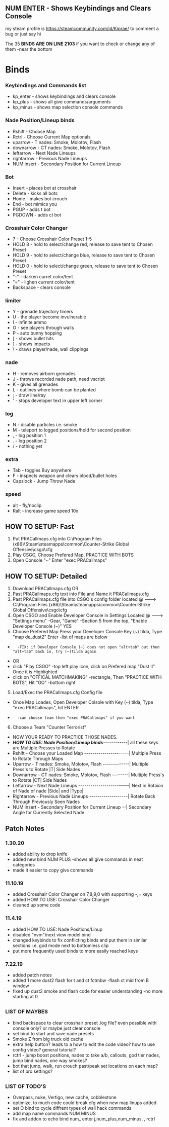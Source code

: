 ## <b>NUM ENTER - Shows Keybindings and Clears Console </b>
my steam profile is https://steamcommunity.com/id/Kiprae/ to comment a bug or just say hi

The 35 <b> BINDS ARE ON LINE 2103</b> if you want to check or change any of them -near the bottom


# Binds
### Keybindings and Commands list
- kp_enter	- shows keybindings and clears console
- kp_plus	- shows all give commands/arguments
- kp_minus	- shows map selection console commands

### Nade Position/Lineup binds
- Rshift     - Choose Map
- Rctrl      - Choose Current Map optionals
- uparrow    - T nades: Smoke, Molotov, Flash
- downarrow  - CT nades: Smoke, Molotov, Flash
- leftarrow  - Next Nade Lineups
- rightarrow - Previous Nade Lineups
- NUM insert - Secondary Position for Current Lineup

### Bot
- Insert     - places bot at crosshair
- Delete     - kicks all bots
- Home	     - makes bot crouch
- End	     - bot mimics you
- PGUP	     - adds t bot
- PGDOWN     - adds ct bot

### Crosshair Color Changer
- 7		  - Choose Crosshair Color Preset 1-5
- HOLD 8	  - hold to select/change red,   release to save tent to Chosen Preset
- HOLD 9	  - hold to select/change blue,  release to save tent to Chosen Preset
- HOLD 0	  - hold to select/change green, release to save tent to Chosen Preset
- "-"		  - darken curret color/tent
- "="		  - lighen current color/tent
- Backspace	  - clears console

### limiter
- Y	     - grenade trajectory timers
- U	     - the player become invulnerable
- I 	     - infinite ammo
- O	     - see players through walls
- P	     - auto bunny hopping
- [	     - shows bullet hits
- ]	     - shows impacts
- \ 	     - draws player/nade, wall clippings

### nade
- H	     - removes airborn grenades
- J	     - throws recorded nade path, need vscript
- K	     - gives all grenades
- L	     - outlines where bomb can be planted
- ;	     - draw line/ray
- ' 	     - stops developer text in upper left corner

### log
- N	     - disable particles i.e. smoke
- M	     - teleport to logged positions/hold for second position
- ,	     - log position 1
- . 	     - log position 2
- /	     - nothing yet

### extra
- Tab	     - toggles Buy anywhere
- F	     - inspects weapon and clears blood/bullet holes
- Capslock   - Jump Throw Nade

### speed
- alt	     - fly/noclip
- Ralt	     - increase game speed 10x


## HOW TO SETUP: Fast
1. Put PRACallmaps.cfg into C:\Program Files (x86)\Steam\steamapps\common\Counter-Strike Global Offensive\csgo\cfg
2. Play CSGO, Choose Prefered Map, PRACTICE WITH BOTS
3. Open Console "~" Enter "exec PRACallmaps"

## HOW TO SETUP: Detailed
1. Download PRACallmaps.cfg
	OR
1. Past PRACallmaps.cfg text into File and Name it PRACallmaps.cfg
2. Past PRACallmaps.cfg file into CSGO's config folder located @
	---> C:\Program Files (x86)\Steam\steamapps\common\Counter-Strike Global Offensive\csgo\cfg
3. Open CSGO and Enable Developer Console in Settings Located @
 	---> "Settings menu" -Gear, "Game" -Section 5 from the top, "Enable Developer Console (~)" YES
4. Choose Prefered Map  Press your Developer Console Key (~) tilda, Type "map de_dust2" Enter -list of maps are below
-		-FIX: if Developer Console (~) does not open "alt+tab" out then "alt+tab" back in, try (~)tilda again
-	OR
-	click "Play CSGO" -top left play icon, click on Prefered map "Dust II" Once it is Highlighted
-	click on "OFFICAL MATCHMAKING" -rectangle, Then "PRACTICE WITH BOTS", Hit "GO" -bottom right
5. Load/Exec the PRACallmaps.cfg Config file
-	Once Map Loades, Open Developer Colsole with Key (~) tilda, Type "exec PRACallmaps", hit ENTER
-		-can choose team then "exec PRACallmaps" if you want
6. Choose a Team "Counter Terrorist"

-  NOW YOUR READY TO PRACTICE THOSE NADES.
-	_______HOW TO USE: Nade Position/Lineup binds_______------------| all these keys are Multiple Presses to Rotate
-	Rshift		 - Choose your Loaded Map ----------------------| Multiple Press to Rotate Through Maps
-	Uparrow		 - T nades:  Smoke, Molotov, Flash -------------| Multiple Press's to Rotate |T|  Side Nades
-	Downarrow	 - CT nades: Smoke, Molotov, Flash --------| Multiple Press's to Rotate |CT| Side Nades
-	Leftarrow	 - Next Nade Lineups -------------------------| Next in Rotaion of Nade of nade |Side| and |Type|
-	Rightarrow	 - Previous Nade Lineups -------------------| Rotate Back Through Previously Seen Nades
-	NUM insert	 - Secondary Position for Current Lineup --| Secondary Angle for Currently Selected Nade
## Patch Notes

### 1.30.20
- added ability to drop knife
- added new bind NUM PLUS -shows all give commands in neat categories
- made it easier to copy give commands

### 11.10.19
- added Crosshair Color Changer on 7,8,9,0 with supporting -,= keys
- added  HOW TO USE: Crosshair Color Changer
- cleaned up some code

### 11.4.19
- added HOW TO USE: Nade Positions/Linup
- disabled "nvm"/next view model bind
- changed keybinds to fix conflicting binds and put them in similar sections i.e. god mode next to bottomless clip
- put more frequently used binds to more easily reached keys

### 7.22.19
- added patch notes
- added 1 more dust2 flash for t and ct fctmbw -flash ct mid from B window
- fixed up dust2 smoke and flash code for easier understanding -no more starting at 0

## 
### LIST OF MAYBES
- bind backspace to clear crosshair preset .log file? even possible with console only? or maybe just clear console
- set bind to start and save nade presets
- Smoke Z from big truck old cache
- extra help button? leads to a how to edit the code video?	 how to use config video?  general tutorial?
- rctrl - jump boost positions, nades to take a/b, callouts, god tier nades, jump bind nades, one way smokes?
- bot that jump, walk, run crouch past/peak set locations on each map?
- list of pro settings?
##
### LIST OF TODO'S
- Overpass, nuke, Vertigo, new cache, cobblestone
- optimize, to much code could break cfg when new map linups added
- set O bind to cycle diffrent types of wall hack commands 
- add map name commands NUM MINUS
- fix and addon to echo bind num_ enter j,num_plus,num_minus, \, rctrl
